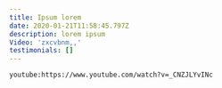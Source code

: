 ```yaml
---
title: Ipsum lorem
date: 2020-01-21T11:58:45.797Z
description: lorem ipsum
Video: 'zxcvbnm,,'
testimonials: []
---
```

`youtube:https://www.youtube.com/watch?v=_CNZJLYvINc`
